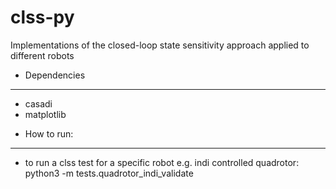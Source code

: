 # clss-py
Implementations of the closed-loop state sensitivity approach applied to different robots

* Dependencies
---------------
- casadi
- matplotlib

* How to run:
---------------
- to run a clss test for a specific robot e.g. indi controlled quadrotor: python3 -m tests.quadrotor_indi_validate

